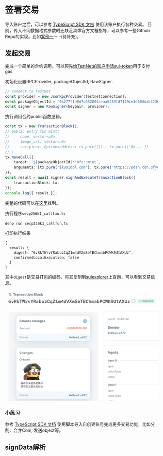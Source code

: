 # 签署交易

导入账户之后，可以参考 [TypeScript SDK 文档](https://github.com/MystenLabs/sui/tree/main/sdk/typescript) 使用该账户执行各种交易。
目前，传入不同数据格式参数时还缺乏具体官方文档指导，可以参考一些Github Repo的实现。比如[案例一](https://github.com/icodezjb/learn-move/blob/main/sui-vector/call.ts)······(待补充)。

## 发起交易

完成一个简单的合约调用，可以预先[给TestNet的账户申请sui-token](../../../unit-one/lessons/1_配置环境.md#获得测试网-testnet-的-sui-tokens)用于支付gas. 

初始化设置RPCProvider, packageObjectId, RawSigner.
```typescript
// connect to TestNet
const provider = new JsonRpcProvider(testnetConnection);
const packageObjectId = '0x277ffe8d7c082864aeaa0439fd7129ce3e604dab223674de29449792296d2163';
const signer = new RawSigner(keypair, provider);
```

执行调用合约public函数逻辑。

```typescript
const tx = new TransactionBlock();
// public entry fun mint(
//     name: vector<u8>
//     image_url: vector<u8>
//     recipient: Option<address> tx.pure([]) | tx.pure(['0x...'])
// )
tx.moveCall({
    target: `${packageObjectId}::nft::mint`,
    arguments: [tx.pure('ikunidol.com'), tx.pure('https://pdan.cdn.dfyun.com.cn/pdan1/2023/0629/7.jpg'), tx.pure([address])],
});
const result = await signer.signAndExecuteTransactionBlock({
    transactionBlock: tx,
});
console.log({ result });
```

完整的代码可以在[这里](../example_projects/secp256k1_callfun.ts)找到。

执行程序`secp256k1_callfun.ts`

`deno run secp256k1_callfun.ts`

打印执行结果
```
{
  result: {
    digest: "6vRkTWrvYRabozCqZ1m4dVXmSeTBChmabPCWK9UtAXUz",
    confirmedLocalExecution: false
  }
}
```

其中`digest`是交易打包的编码，将其复制到[suiexplorer](https://suiexplorer.com/txblock/6vRkTWrvYRabozCqZ1m4dVXmSeTBChmabPCWK9UtAXUz?network=testnet)上查询，可以看到交易信息。

![txb](../images/txb_res.jpg)

### 小练习

参考 [TypeScript SDK 文档](https://github.com/MystenLabs/sui/tree/main/sdk/typescript) 使用脚本导入自创建账号完成更多交易功能，比如分割、合并Coin, 发送object等。


## signData解析